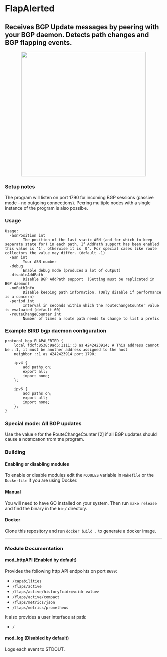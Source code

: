# FlapAlerted

## Receives BGP Update messages by peering with your BGP daemon. Detects path changes and BGP flapping events.

<p align="center">
<img src="https://github.com/user-attachments/assets/67f83d31-0abc-48cf-a35e-efe33fc808b9" height="400">
</p>

### Setup notes

The program will listen on port 1790 for incoming BGP sessions (passive mode - no outgoing connections).
Peering multiple nodes with a single instance of the program is also possible.

### Usage
```
Usage:
  -asnPosition int
    	The position of the last static ASN (and for which to keep separate state for) in each path. If AddPath support has been enabled this value is '1', otherwise it is '0'. For special cases like route collectors the value may differ. (default -1)
  -asn int
    	Your ASN number
  -debug
    	Enable debug mode (produces a lot of output)
  -disableAddPath
    	Disable BGP AddPath support. (Setting must be replicated in BGP daemon)
  -noPathInfo
    	Disable keeping path information. (Only disable if performance is a concern)
  -period int
    	Interval in seconds within which the routeChangeCounter value is evaluated (default 60)
  -routeChangeCounter int
    	Number of times a route path needs to change to list a prefix

```

### Example BIRD bgp daemon configuration
```
protocol bgp FLAPALERTED {
    local fdcf:8538:9ad5:1111::3 as 4242423914; # This address cannot be ::1, it must be another address assigned to the host
    neighbor ::1 as 4242423914 port 1790;

    ipv4 {
        add paths on;
        export all;
        import none;
    };

    ipv6 {
        add paths on;
        export all;
        import none;
    };
}
```


### Special mode: All BGP updates
Use the value `0` for the RouteChangeCounter [2] if all BGP updates should cause a notification from the program. 

### Building

#### Enabling or disabling modules

To enable or disable modules edit the `MODULES` variable in `Makefile` or the `Dockerfile` if you are using Docker.

#### Manual

You will need to have GO installed on your system. Then run `make release` and find the binary in the `bin/` directory.

#### Docker

Clone this repository and run `docker build .` to generate a docker image.


***

### Module Documentation

#### mod_httpAPI (Enabled by default)
Provides the following http API endpoints on port `8699`:

- `/capabilities`
- `/flaps/active`
- `/flaps/active/history?cidr=<cidr value>`
- `/flaps/active/compact`
- `/flaps/metrics/json`
- `/flaps/metrics/prometheus`

It also provides a user interface at path:
- `/`

#### mod_log (Disabled by default)
Logs each event to STDOUT.